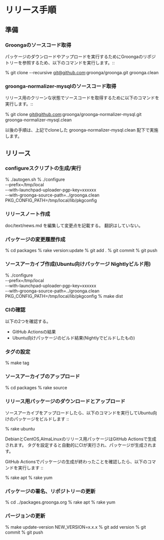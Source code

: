# リリース手順

## 準備

### Groongaのソースコード取得

パッケージのダウンロードやアップロードを実行するためにGroongaのリポジトリーを参照するため、以下のコマンドを実行します。::

  % git clone --recursive git@github.com:groonga/groonga.git groonga.clean

### groonga-normalizer-mysqlのソースコード取得

リリース用のクリーンな状態でソースコードを取得するために以下のコマンドを実行します。::

  % git clone git@github.com:groonga/groonga-normalizer-mysql.git　groonga-normalizer-mysql.clean

以後の手順は、上記でcloneした groonga-normalizer-mysql.clean 配下で実施します。

## リリース

### configureスクリプトの生成/実行

  % ./autogen.sh
  % ./configure \
      --prefix=/tmp/local \
      --with-launchpad-uploader-pgp-key=xxxxxx \
      --with-groonga-source-path=../groonga.clean \
      PKG_CONFIG_PATH=/tmp/local/lib/pkgconfig

### リリースノート作成

doc/text/news.md を編集して変更点を記載する。
翻訳はしていない。

### パッケージの変更履歴作成

  % cd packages
  % rake version:update
  % git add .
  % git commit
  % git push

### ソースアーカイブ作成(Ubuntu向けパッケージ Nightlyビルド用)

  % ./configure \
      --prefix=/tmp/local \
      --with-launchpad-uploader-pgp-key=xxxxxx \
      --with-groonga-source-path=../groonga.clean \
      PKG_CONFIG_PATH=/tmp/local/lib/pkgconfig
  % make dist

### CIの確認

以下の2つを確認する。

  * GitHub Actionsの結果
  * Ubuntu向けパッケージのビルド結果(Nightlyでビルドしたもの)

### タグの設定

  % make tag

### ソースアーカイブのアップロード

  % cd packages
  % rake source

### リリース用パッケージのダウンロードとアップロード

ソースアーカイブをアップロードしたら、以下のコマンドを実行してUbuntu向けのパッケージをビルドします ::

  % rake ubuntu

DebianとCentOS,AlmaLinuxのリリース用パッケージはGitHub Actionsで生成されます。
タグを設定すると自動的にCIが実行され、パッケージが生成されます。

GitHub Actionsでパッケージの生成が終わったことを確認したら、以下のコマンドを実行します ::

  % rake apt
  % rake yum

### パッケージの署名、リポジトリーの更新

  % cd ../packages.groonga.org
  % rake apt
  % rake yum

### バージョンの更新

  % make update-version NEW_VERSION=x.x.x
  % git add version
  % git commit
  % git push

